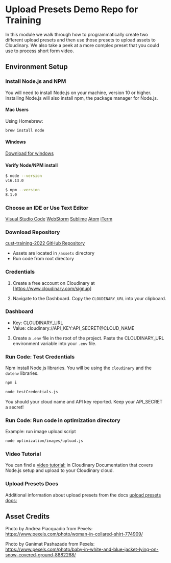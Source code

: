 # Upload Presets Demo Repo for Training

In this module we walk through how to programmatically create two different upload presets and then use those presets to upload assets to Cloudinary. We also take a peek at a more complex preset that you could use to process short form video.

## Environment Setup

### Install Node.js and NPM
You will need to install Node.js on your machine, version 10 or higher.
 Installing Node.js will also install npm, the package manager for Node.js.

#### Mac Users
Using Homebrew:

```bash
brew install node
```

#### Windows
[Download for windows](https://nodejs.org/en/download/)

#### Verify Node/NPM install

```bash
$ node --version
v16.13.0

$ npm --version
8.1.0
```

### Choose an IDE or Use Text Editor

[Visual Studio Code](https://code.visualstudio.com/download)
[WebStorm](https://www.jetbrains.com/webstorm/)
[Sublime](https://www.sublimetext.com/)
[Atom](https://atom.io/)
[iTerm](https://iterm2.com/)

### Download Repository

[cust-training-2022 GitHub Repository](https://github.com/cloudinary-training/cld-upload-presets)

- Assets are located in `/assets` directory
- Run code from root directory 

### Credentials

1. Create a free account on Cloudinary at [https://www.cloudinary.com/signup]

2. Navigate to the Dashboard. Copy the `CLOUDINARY_URL` into your clipboard.

### Dashboard

- Key: CLOUDINARY_URL
- Value: cloudinary://API_KEY:API_SECRET@CLOUD_NAME


3. Create a `.env` file in the root of the project. Paste the CLOUDINARY_URL environment variable into your `.env` file.

### Run Code: Test Credentials

Npm install Node.js libraries. You will be using the `cloudinary` and the `dotenv` libraries.

```bash
npm i
```

```bash
node testCredentials.js
```
You should your cloud name and API key reported.  Keep your API_SECRET a secret!

### Run Code: Run code in optimization directory
Example: run image upload script

```bash
node optimization/images/upload.js
```
### Video Tutorial
You can find a [video tutorial:](https://cloudinary.com/documentation/upload_programmatically_tutorial) in Cloudinary Documentation that covers Node.js setup and upload to your Cloudinary cloud.

### Upload Presets Docs
Additional information about upload presets from the docs [upload presets docs:](https://cloudinary.com/documentation/upload_presets)

## Asset Credits

Photo by Andrea Piacquadio from Pexels: https://www.pexels.com/photo/woman-in-collared-shirt-774909/

Photo by Ganimat Pashazade from Pexels: https://www.pexels.com/photo/baby-in-white-and-blue-jacket-lying-on-snow-covered-ground-8882288/
